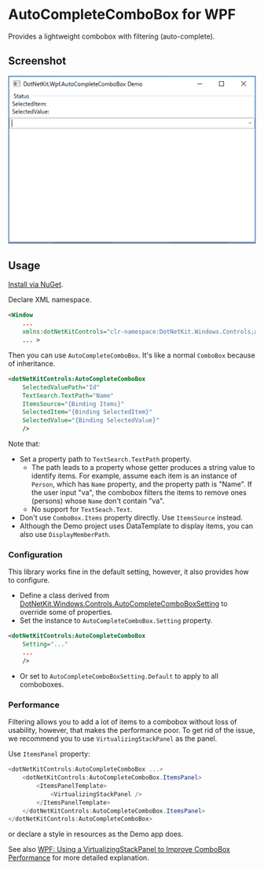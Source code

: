 # AutoCompleteComboBox for WPF
Provides a lightweight combobox with filtering (auto-complete).

## Screenshot
![](documents/images/screenshot.gif)

## Usage
[Install via NuGet](https://www.nuget.org/packages/DotNetKit.Wpf.AutoCompleteComboBox).

Declare XML namespace.

```xml
<Window
    ...
    xmlns:dotNetKitControls="clr-namespace:DotNetKit.Windows.Controls;assembly=DotNetKit.Wpf.AutoCompleteComboBox"
    ... >
```

Then you can use `AutoCompleteComboBox`. It's like a normal `ComboBox` because of inheritance.

```xml
<dotNetKitControls:AutoCompleteComboBox
    SelectedValuePath="Id"
    TextSearch.TextPath="Name"
    ItemsSource="{Binding Items}"
    SelectedItem="{Binding SelectedItem}"
    SelectedValue="{Binding SelectedValue}"
    />
```

Note that:

- Set a property path to ``TextSearch.TextPath`` property.
    - The path leads to a property whose getter produces a string value to identify items. For example, assume each item is an instance of `Person`, which has `Name` property, and the property path is "Name". If the user input "va", the combobox filters the items to remove ones (persons) whose `Name` don't contain "va".
    - No support for ``TextSeach.Text``.
- Don't use ``ComboBox.Items`` property directly. Use `ItemsSource` instead.
- Although the Demo project uses DataTemplate to display items, you can also use `DisplayMemberPath`.

### Configuration
This library works fine in the default setting, however, it also provides how to configure.

- Define a class derived from [DotNetKit.Windows.Controls.AutoCompleteComboBoxSetting](DotNetKit.Wpf.AutoCompleteComboBox/Windows/Controls/AutoCompleteComboBoxSetting.cs) to override some of properties.
- Set the instance to ``AutoCompleteComboBox.Setting`` property.

```xml
<dotNetKitControls:AutoCompleteComboBox
    Setting="..."
    ...
    />
```

- Or set to ``AutoCompleteComboBoxSetting.Default`` to apply to all comboboxes.

### Performance
Filtering allows you to add a lot of items to a combobox without loss of usability, however, that makes the performance poor. To get rid of the issue, we recommend you to use `VirtualizingStackPanel` as the panel.

Use `ItemsPanel` property:

```csharp
<dotNetKitControls:AutoCompleteComboBox ...>
    <dotNetKitControls:AutoCompleteComboBox.ItemsPanel>
        <ItemsPanelTemplate>
            <VirtualizingStackPanel />
        </ItemsPanelTemplate>
    </dotNetKitControls:AutoCompleteComboBox.ItemsPanel>
</dotNetKitControls:AutoCompleteComboBox>
```

or declare a style in resources as the Demo app does.

See also [WPF: Using a VirtualizingStackPanel to Improve ComboBox Performance](http://vbcity.com/blogs/xtab/archive/2009/12/15/wpf-using-a-virtualizingstackpanel-to-improve-combobox-performance.aspx) for more detailed explanation.
